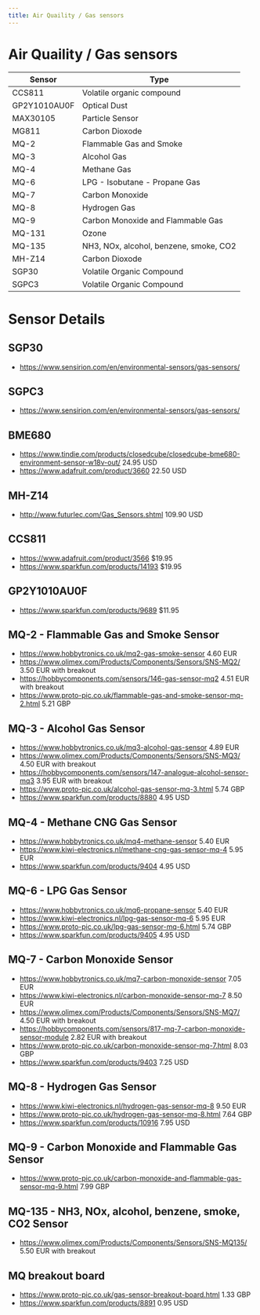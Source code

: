 ```yaml
---
title: Air Quaility / Gas sensors
---
```


# Air Quaility / Gas sensors

| Sensor       | Type                                   |
| ------------ | -------------------------------------- |
| CCS811       | Volatile organic compound              |
| GP2Y1010AU0F | Optical Dust                           |
| MAX30105     | Particle Sensor                        |
| MG811        | Carbon Dioxode                         |
| MQ-2         | Flammable Gas and Smoke                |
| MQ-3         | Alcohol Gas                            |
| MQ-4         | Methane Gas                            |
| MQ-6         | LPG - Isobutane - Propane Gas          |
| MQ-7         | Carbon Monoxide                        |
| MQ-8         | Hydrogen Gas                           |
| MQ-9         | Carbon Monoxide and Flammable Gas      |
| MQ-131       | Ozone                                  |
| MQ-135       | NH3, NOx, alcohol, benzene, smoke, CO2 |
| MH-Z14       | Carbon Dioxode                         |
| SGP30        | Volatile Organic Compound              |
| SGPC3        | Volatile Organic Compound              |

# Sensor Details

## SGP30

* <https://www.sensirion.com/en/environmental-sensors/gas-sensors/>

## SGPC3

* <https://www.sensirion.com/en/environmental-sensors/gas-sensors/>

## BME680

* <https://www.tindie.com/products/closedcube/closedcube-bme680-environment-sensor-w18v-out/> 24.95 USD
* <https://www.adafruit.com/product/3660> 22.50 USD

## MH-Z14

* <http://www.futurlec.com/Gas_Sensors.shtml> 109.90 USD

## CCS811

* <https://www.adafruit.com/product/3566> $19.95
* <https://www.sparkfun.com/products/14193> $19.95

## GP2Y1010AU0F

* <https://www.sparkfun.com/products/9689> $11.95

## MQ-2 - Flammable Gas and Smoke Sensor

* <https://www.hobbytronics.co.uk/mq2-gas-smoke-sensor> 4.60 EUR
* <https://www.olimex.com/Products/Components/Sensors/SNS-MQ2/> 3.50 EUR with breakout
* <https://hobbycomponents.com/sensors/146-gas-sensor-mq2> 4.51 EUR with breakout
* <https://www.proto-pic.co.uk/flammable-gas-and-smoke-sensor-mq-2.html> 5.21 GBP

## MQ-3 - Alcohol Gas Sensor

* <https://www.hobbytronics.co.uk/mq3-alcohol-gas-sensor> 4.89 EUR
* <https://www.olimex.com/Products/Components/Sensors/SNS-MQ3/> 4.50 EUR with breakout
* <https://hobbycomponents.com/sensors/147-analogue-alcohol-sensor-mq3> 3.95 EUR with breakout
* <https://www.proto-pic.co.uk/alcohol-gas-sensor-mq-3.html> 5.74 GBP
* <https://www.sparkfun.com/products/8880> 4.95 USD

## MQ-4 - Methane CNG Gas Sensor

* <https://www.hobbytronics.co.uk/mq4-methane-sensor> 5.40 EUR
* <https://www.kiwi-electronics.nl/methane-cng-gas-sensor-mq-4> 5.95 EUR
* https://www.sparkfun.com/products/9404 4.95 USD

## MQ-6 - LPG Gas Sensor

* <https://www.hobbytronics.co.uk/mq6-propane-sensor> 5.40 EUR
* <https://www.kiwi-electronics.nl/lpg-gas-sensor-mq-6> 5.95 EUR
* <https://www.proto-pic.co.uk/lpg-gas-sensor-mq-6.html> 5.74 GBP
* <https://www.sparkfun.com/products/9405> 4.95 USD

## MQ-7 - Carbon Monoxide Sensor

* <https://www.hobbytronics.co.uk/mq7-carbon-monoxide-sensor> 7.05 EUR
* <https://www.kiwi-electronics.nl/carbon-monoxide-sensor-mq-7> 8.50 EUR
* <https://www.olimex.com/Products/Components/Sensors/SNS-MQ7/> 4.50 EUR with breakout
* <https://hobbycomponents.com/sensors/817-mq-7-carbon-monoxide-sensor-module> 2.82 EUR with breakout
* <https://www.proto-pic.co.uk/carbon-monoxide-sensor-mq-7.html> 8.03 GBP
* <https://www.sparkfun.com/products/9403> 7.25 USD

## MQ-8 - Hydrogen Gas Sensor

* <https://www.kiwi-electronics.nl/hydrogen-gas-sensor-mq-8> 9.50 EUR
* <https://www.proto-pic.co.uk/hydrogen-gas-sensor-mq-8.html> 7.64 GBP
* <https://www.sparkfun.com/products/10916> 7.95 USD

## MQ-9 - Carbon Monoxide and Flammable Gas Sensor

* <https://www.proto-pic.co.uk/carbon-monoxide-and-flammable-gas-sensor-mq-9.html> 7.99 GBP

## MQ-135 - NH3, NOx, alcohol, benzene, smoke, CO2 Sensor

* <https://www.olimex.com/Products/Components/Sensors/SNS-MQ135/> 5.50 EUR with breakout

## MQ breakout board

* <https://www.proto-pic.co.uk/gas-sensor-breakout-board.html> 1.33 GBP
* <https://www.sparkfun.com/products/8891> 0.95 USD
